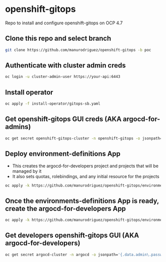# openshift-gitops
Repo to install and configure openshift-gitops on OCP 4.7

## Clone this repo and select branch
```bash
git clone https://github.com/manurodriguez/openshift-gitops -b poc
```

## Authenticate with cluster admin creds

```bash
oc login -u cluster-admin-user https://your-api:6443
```

## Install operator

```bash
oc apply -f install-operator/gitops-sb.yaml
```

## Get openshift-gitops GUI creds (AKA argocd-for-admins)

```bash
oc get secret openshift-gitops-cluster -n openshift-gitops -o jsonpath='{.data.admin\.password}' | base64 -d
```

## Deploy environment-definitions App

- This creates the argocd-for-developers project and projects that will be managed by it
- It also sets quotas, rolebindings, and any initial resource for the projects

```bash
oc apply -k https://github.com/manurodriguez/openshift-gitops/environment/openshift-gitops 
```

## Once the environments-definitions App is ready, create the argocd-for-developers App

```bash
oc apply -k https://github.com/manurodriguez/openshift-gitops/environment/argocd-for-developers
```

## Get developers openshift-gitops GUI (AKA argocd-for-developers)

```bash
oc get secret argocd-cluster -n argocd -o jsonpath='{.data.admin\.password}' | base64 -d
```
